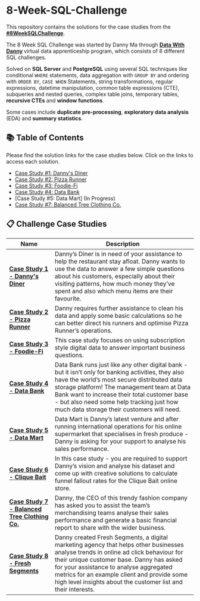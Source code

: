 # 8-Week-SQL-Challenge

This repository contains the solutions for the case studies from the **[#8WeekSQLChallenge](https://8weeksqlchallenge.com)**. 

The 8 Week SQL Challenge was started by Danny Ma through **[Data With Danny](https://www.datawithdanny.com/)** virtual data apprenticeship program, which consists of 8 different SQL challenges.

Solved on **SQL Server** and **PostgreSQL** using several SQL techniques like conditional `WHERE` statements, data aggregation with `GROUP BY` and ordering with `ORDER BY`, `CASE WHEN` Statements, string transformations, regular expressions, datetime manipulation, common table expressions (CTE), subqueries and nested queries, complex table joins, temporary tables, **recursive CTEs** and **window functions**.

Some cases include **duplicate pre-processing**, **exploratory data analysis** (EDA) and **summary statistics**.

## 📚 Table of Contents

Please find the solution links for the case studies below. Click on the links to access each solution.
- [Case Study #1: Danny's Diner](https://github.com/RaulSTeixeira/8-Week-SQL-Challenge/tree/master/Case%20Study%201%20-%20Danny's%20Diner)
- [Case Study #2: Pizza Runner](https://github.com/RaulSTeixeira/8-Week-SQL-Challenge/tree/master/Case%20Study%202%20-%20Pizza%20Runner)
- [Case Study #3: Foodie-Fi](https://github.com/RaulSTeixeira/8-Week-SQL-Challenge/tree/master/Case%20Study%203%20-%20Foodie-Fie)
- [Case Study #4: Data Bank](https://github.com/RaulSTeixeira/8-Week-SQL-Challenge/tree/master/Case%20Study%204%20-%20Data%20Bank)
- [Case Study #5: Data Mart] (In Progress)
- [Case Study #7: Balanced Tree Clothing Co.](https://github.com/RaulSTeixeira/8-Week-SQL-Challenge/tree/master/Case%20Study%207%20-%20Balanced%20Tree)


## 📋 Challenge Case Studies
  
| Name                                       | Description                                                                                                                                                                                                                                                                                                                                                                                                                                        | 
|--------------------------------------------|----------------------------------------------------------------------------------------------------------------------------------------------------------------------------------------------------------------------------------------------------------------------------------------------------------------------------------------------------------------------------------------------------------------------------------------------------|
| **[Case Study 1 - Danny's Diner](https://8weeksqlchallenge.com/case-study-1/)**              | Danny’s Diner is in need of your assistance to help the restaurant stay afloat. Danny wants to use the data to answer a few simple questions about his customers, especially about their visiting patterns, how much money they’ve spent and also which menu items are their favourite. |
| **[Case Study 2 - Pizza Runner](https://8weeksqlchallenge.com/case-study-2/)**               | Danny requires further assistance to clean his data and apply some basic calculations so he can better direct his runners and optimise Pizza Runner’s operations.                                                                                                                                                                                                                                                                                  |
| **[Case Study 3 - Foodie-Fi](https://8weeksqlchallenge.com/case-study-3/)** | This case study focuses on using subscription style digital data to answer important business questions. |
| **[Case Study 4 - Data Bank](https://8weeksqlchallenge.com/case-study-4/)** | Data Bank runs just like any other digital bank - but it isn’t only for banking activities, they also have the world’s most secure distributed data storage platform! The management team at Data Bank want to increase their total customer base - but also need some help tracking just how much data storage their customers will need.|
| **[Case Study 5 - Data Mart](https://8weeksqlchallenge.com/case-study-5/)** | Data Mart is Danny’s latest venture and after running international operations for his online supermarket that specialises in fresh produce - Danny is asking for your support to analyse his sales performance. |
| **[Case Study 6 - Clique Bait](https://8weeksqlchallenge.com/case-study-6/)** | In this case study - you are required to support Danny’s vision and analyse his dataset and come up with creative solutions to calculate funnel fallout rates for the Clique Bait online store. |
| **[Case Study 7 - Balanced Tree Clothing Co.](https://8weeksqlchallenge.com/case-study-7/)** | Danny, the CEO of this trendy fashion company has asked you to assist the team’s merchandising teams analyse their sales performance and generate a basic financial report to share with the wider business. |
| **[Case Study 8 - Fresh Segments](https://8weeksqlchallenge.com/case-study-8/)** | Danny created Fresh Segments, a digital marketing agency that helps other businesses analyse trends in online ad click behaviour for their unique customer base. Danny has asked for your assistance to analyse aggregated metrics for an example client and provide some high level insights about the customer list and their interests. |

